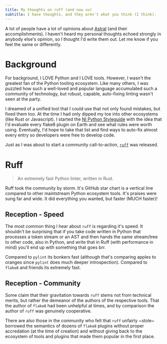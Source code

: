 ```yaml
---
title: My thoughts on ruff (and now uv)
subtitle: I have thoughts, and they aren't what you think (I think).
---
```


A lot of people have a lot of opinions about [Astral](https://astral.sh/) (and their accomplishments).
I haven't heard my personal thoughts echoed strongly in anybody else's opinion, so I thought I'd write them
out. Let me know if you feel the same or differently.

# Background

For background, I LOVE Python and I LOVE tools. However, I wasn't the greatest fan of the Python tooling ecosystem.
Like many others, I was puzzled how such a well-loved and popular language accumulated such a community of technology,
but robust, capable, auto-fixing linting wasn't seen at the party.

I dreamed of a unified tool that I could use that not only found mistakes, but fixed them too. At the time I had only
dipped my toe into other ecosystems (like Rust or Javascript). I started the [NI Python Styleguide](https://ni.github.io/python-styleguide/)
with the idea that I'd evaluate every flake8 plugin on Earth and see what rules were worth using. Eventually,
I'd hope to take that list and find ways to auto-fix almost every entry so developers were free to develop code.

Just as I was about to start a community call-to-action, [`ruff`](https://docs.astral.sh/ruff/) was released.

# Ruff

> An extremely fast Python linter, written in Rust.

Ruff took the community by storm. It's GitHub star chart is a vertical line compared to other maintstream
Python ecosystem tools. It's praises were sung far and wide. It did everything you wanted, but faster (MUCH faster)!

## Reception - Speed

The most common thing I hear about `ruff` is regarding it's speed. It shouldn't be surprising that if you take
code written in Python that processes a token stream or an AST and then hands the same stream/tree to other code,
also in Python, and write that in Ruff (with performance in mind) you'll end up with something that goes brr.

Compared to `pylint` its bonkers fast (although that's comparing apples to oranges since `pylint` does much deeper
introspection). Compared to `flake8` and friends its extremely fast.

## Reception - Community

Some claim that their gravitation towards `ruff` stems not from technical merits, but rather the demeanor of the authors
of the respective tools. That the author of `flake8` had been unhelpful at times, and by comparison the author of `ruff`
was genuinely cooperative.

There are also those in the community who felt that `ruff` unfairly ~stole~ borrowed the semantics of dozens of `flake8`
plugins without proper accredation (at the time of creation) and without giving back to the ecosystem of tools and 
plugins that made them popular in the first place.



